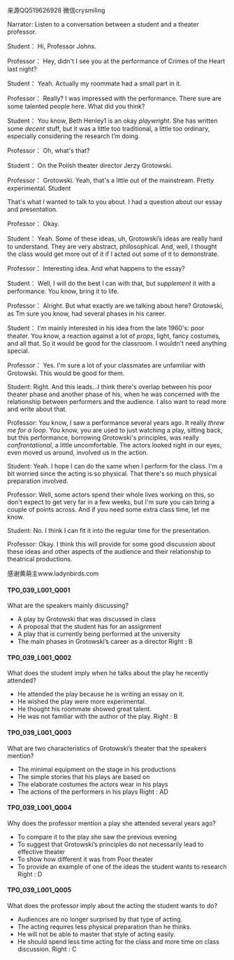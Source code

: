 来源QQ519626928 微信crysmiling

Narrator:
Listen to a conversation between a student and a theater professor.

Student：
Hi, Professor Johns.

Professor：
Hey, didn't I see you at the performance of Crimes of the Heart last night? 

Student：
Yeah. Actually my roommate had a small part in it.

Professor：
Really? I was impressed with the performance. There sure are some talented people here. What did you think?

Student：
You know, Beth Henley1 is an okay *playwright*. She has written some *decent* stuff, but it was a little too traditional, a little too ordinary, especially considering the research I’m doing.

Professor：
Oh, what's that?

Student：
On the Polish theater director Jerzy Grotowski.

Professor：
Grotowski. Yeah, that's a little out of the mainstream. Pretty experimental. Student

That's what I wanted to talk to you about. I had a question about our essay and presentation.

Professor：
Okay.

Student：
Yeah. Some of these ideas, uh, Grotowski’s ideas are really hard to understand. They are very abstract, philosophical. And, well, I thought the class would get more out of it if I acted out some of it to demonstrate.

Professor：
Interesting idea. And what happens to the essay?

Student：
Well, I will do the best I can with that, but *supplement* it with a performance. You know, bring it to life. 

Professor：
Alright. But what exactly are we talking about here? Grotowski, as Tm sure you know, had several phases in his career.

Student：
I'm mainly interested in his idea from the late 1960's: poor theater. You know, a reaction against a lot of *props*, light, fancy costumes, and all that. So it would be good for the classroom. I wouldn't need anything special.

Professor：
Yes. I'm sure a lot of your classmates are unfamiliar with Grotowski. This would be good for them.

Student:
Right. And this leads...I think there's overlap between his poor theater phase and another phase of his, when he was concerned with the relationship between performers and the audience. I also want to read more and write about that.

Professor:
You know, I saw a performance several years ago. It really *threw me for a loop*. You know, you are used to just watching a play, sitting back, but this performance, borrowing Grotowski's principles, was really *confrontational*, a little uncomfortable. The actors looked right in our eyes, even moved us around, involved us in the action.

Student:
Yeah. I hope I can do the same when I perform for the class. I'm a bit worried since the acting is so physical. That there's so much physical preparation involved.

Professor:
Well, some actors spend their whole lives working on this, so don't expect to get very far in a few weeks, but I'm sure you can bring a couple of points across. And if you need some extra class time, let me know.

Student:
No. I think I can fit it into the regular time for the presentation.

Professor:
Okay. I think this will provide for some good discussion about these ideas and other aspects of the audience and their relationship to theatrical productions.

感谢黄萌主www.ladynbirds.com

#### TPO_039_L001_Q001
What are the speakers mainly discussing?
- A play by Grotowski that was discussed in class
- A proposal that the student has for an assignment
- A play that is currently being performed at the university
- The main phases in Grotowski’s career as a director
Right : B	

#### TPO_039_L001_Q002
What does the student imply when he talks about the play he recently attended?
- He attended the play because he is writing an essay on it.
- He wished the play were more experimental.
- He thought his roommate showed great talent.
- He was not familiar with the author of the play.
Right : B	

#### TPO_039_L001_Q003

What are two characteristics of Grotowski’s theater that the speakers mention?
- The minimal equipment on the stage in his productions
- The simple stories that his plays are based on
- The elaborate costumes the actors wear in his plays
- The actions of the performers in his plays
Right : AD	

#### TPO_039_L001_Q004

Why does the professor mention a play she attended several years ago?
- To compare it to the play she saw the previous evening
- To suggest that Grotowski’s principles do not necessarily lead to effective theater
- To show how different it was from Poor theater
- To provide an example of one of the ideas the student wants to research
Right : D	

#### TPO_039_L001_Q005

What does the professor imply about the acting the student wants to do?
- Audiences are no longer surprised by that type of acting.
- The acting requires less physical preparation than he thinks.
- He will not be able to master that style of acting easily.
- He should spend less time acting for the class and more time on class discussion.
Right : C	